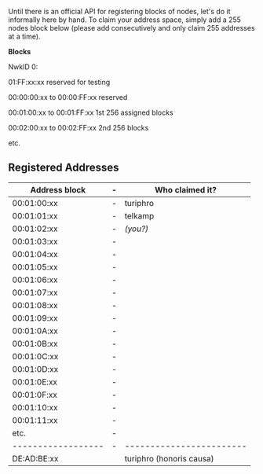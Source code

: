 Until there is an official API for registering blocks
of nodes, let's do it informally here by hand. To
claim your address space, simply add a 255 nodes block
below (please add consecutively and only claim 255 addresses at a time).

**Blocks**

NwkID 0:

01:FF:xx:xx reserved for testing

00:00:00:xx to 00:00:FF:xx reserved

00:01:00:xx to 00:01:FF:xx 1st 256 assigned blocks

00:02:00:xx to 00:02:FF:xx 2nd 256 blocks

etc.

## Registered Addresses
| Address block    |-| Who claimed it?        |
|------------------|-|------------------------|
| 00:01:00:xx      |-| turiphro 		      |
| 00:01:01:xx      |-| telkamp	   			  |
| 00:01:02:xx      |-| *(you?)*	  		      |
| 00:01:03:xx      |-|      	   			  |
| 00:01:04:xx      |-|       	   			  |
| 00:01:05:xx      |-|       	   			  |
| 00:01:06:xx      |-|       	   			  |
| 00:01:07:xx      |-|       	   			  |
| 00:01:08:xx      |-|       	   			  |
| 00:01:09:xx      |-|       	   			  |
| 00:01:0A:xx      |-|       	   			  |
| 00:01:0B:xx      |-|       	   			  |
| 00:01:0C:xx      |-|       	   			  |
| 00:01:0D:xx      |-|       	   			  |
| 00:01:0E:xx      |-|       	   			  |
| 00:01:0F:xx      |-|       	   			  |
| 00:01:10:xx      |-|       	   			  |
| 00:01:11:xx      |-|       	   			  |
| etc.  		   |-| 						  |
|------------------|-|------------------------|
| DE:AD:BE:xx      | | turiphro (honoris causa) |

